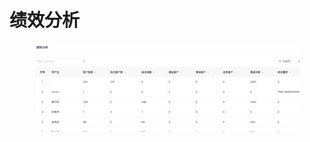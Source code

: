 # 绩效分析

<figure><img src="../../../.gitbook/assets/image (57).png" alt=""><figcaption></figcaption></figure>
